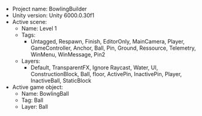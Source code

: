 <!-- UNITY CODE ASSIST INSTRUCTIONS START -->
- Project name: BowlingBuilder
- Unity version: Unity 6000.0.30f1
- Active scene:
  - Name: Level 1
  - Tags:
    - Untagged, Respawn, Finish, EditorOnly, MainCamera, Player, GameController, Anchor, Ball, Pin, Ground, Ressource, Telemetry, WinMenu, WinMessage, Pin2
  - Layers:
    - Default, TransparentFX, Ignore Raycast, Water, UI, ConstructionBlock, Ball, floor, ActivePin, InactivePin, Player, InactiveBall, StaticBlock
- Active game object:
  - Name: BowlingBall
  - Tag: Ball
  - Layer: Ball
<!-- UNITY CODE ASSIST INSTRUCTIONS END -->